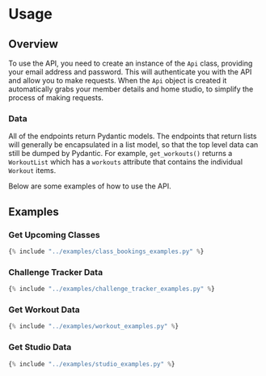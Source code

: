 # Usage

## Overview

To use the API, you need to create an instance of the `Api` class, providing your email address and password. This will authenticate you with the API and allow you to make requests. When the `Api` object is created it automatically grabs your member details and home studio, to simplify the process of making requests.

### Data

All of the endpoints return Pydantic models. The endpoints that return lists will generally be encapsulated in a list model, so that the top level data can still be dumped by Pydantic. For example, `get_workouts()` returns a `WorkoutList` which has a `workouts` attribute that contains the individual `Workout` items.

Below are some examples of how to use the API.

## Examples

### Get Upcoming Classes

```python
{% include "../examples/class_bookings_examples.py" %}

```


### Challenge Tracker Data

```python
{% include "../examples/challenge_tracker_examples.py" %}

```

### Get Workout Data

```python
{% include "../examples/workout_examples.py" %}


```

### Get Studio Data

```python
{% include "../examples/studio_examples.py" %}


```
